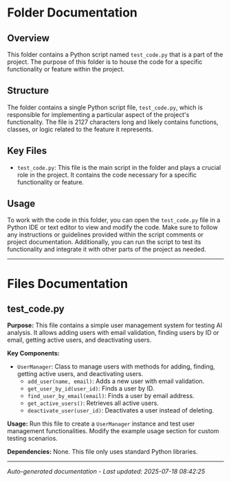 # Folder Documentation

## Overview
This folder contains a Python script named `test_code.py` that is a part of the project. The purpose of this folder is to house the code for a specific functionality or feature within the project.

## Structure
The folder contains a single Python script file, `test_code.py`, which is responsible for implementing a particular aspect of the project's functionality. The file is 2127 characters long and likely contains functions, classes, or logic related to the feature it represents.

## Key Files
- `test_code.py`: This file is the main script in the folder and plays a crucial role in the project. It contains the code necessary for a specific functionality or feature.

## Usage
To work with the code in this folder, you can open the `test_code.py` file in a Python IDE or text editor to view and modify the code. Make sure to follow any instructions or guidelines provided within the script comments or project documentation. Additionally, you can run the script to test its functionality and integrate it with other parts of the project as needed.

---

# Files Documentation

## test_code.py

**Purpose:** This file contains a simple user management system for testing AI analysis. It allows adding users with email validation, finding users by ID or email, getting active users, and deactivating users.

**Key Components:**
- `UserManager`: Class to manage users with methods for adding, finding, getting active users, and deactivating users.
  - `add_user(name, email)`: Adds a new user with email validation.
  - `get_user_by_id(user_id)`: Finds a user by ID.
  - `find_user_by_email(email)`: Finds a user by email address.
  - `get_active_users()`: Retrieves all active users.
  - `deactivate_user(user_id)`: Deactivates a user instead of deleting.

**Usage:** Run this file to create a `UserManager` instance and test user management functionalities. Modify the example usage section for custom testing scenarios.

**Dependencies:** None. This file only uses standard Python libraries.

---
*Auto-generated documentation - Last updated: 2025-07-18 08:42:25*
